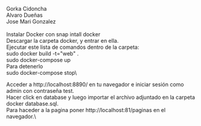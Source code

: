 Gorka Cidoncha\
Alvaro Dueñas\
Jose Mari Gonzalez\
\
Instalar Docker con snap intall docker\
Descargar la carpeta docker, y entrar en ella.\
Ejecutar este lista de comandos dentro de la carpeta:\
sudo docker build -t="web" .\
sudo docker-compose up\
Para detenerlo\
sudo docker-compose stop\

Acceder a http://localhost:8890/ en tu navegador e iniciar sesión como admin con contraseña test.\
Hacer click en database y luego importar el archivo adjuntado en la carpeta docker database.sql.\
Para haceder a la pagina poner http://localhost:81/paginas en el navegador.\

